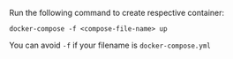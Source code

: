 Run the following command to create respective container:

`docker-compose -f <compose-file-name> up`

You can avoid `-f` if your filename is `docker-compose.yml`

